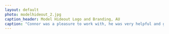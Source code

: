 ```yaml
---
layout: default
photo: modelhideout_2.jpg
caption_header: Model Hideout Logo and Branding, AU
caption: "Connor was a pleasure to work with, he was very helpful and great with leading us to achieve our desired outcome. Highly recommend!"
---
```

